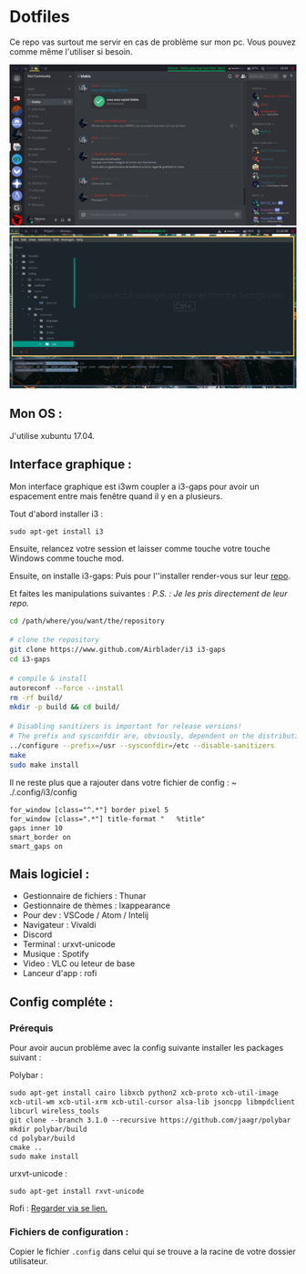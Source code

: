 # Dotfiles
Ce repo vas surtout me servir en cas de problème sur mon pc.
Vous pouvez comme même l'utiliser si besoin.

![Mon écrant](./screen/i3_screen.png)
![Mon écrant en dev](./screen/i3_screen_dev.png)


## Mon OS : 

J'utilise xubuntu 17.04.

## Interface graphique :

Mon interface graphique est i3wm coupler a i3-gaps pour avoir un espacement entre mais fenêtre quand il y en a plusieurs.

Tout d'abord installer i3 :
```
sudo apt-get install i3
```
Ensuite, relancez votre session et laisser comme touche votre touche Windows comme touche mod.


Ensuite, on installe i3-gaps:
Puis pour l''installer render-vous sur leur [repo](https://github.com/Airblader/i3).

Et faites les manipulations suivantes : 
*P.S. : Je les pris directement de leur repo.*
```sh
cd /path/where/you/want/the/repository

# clone the repository
git clone https://www.github.com/Airblader/i3 i3-gaps
cd i3-gaps

# compile & install
autoreconf --force --install
rm -rf build/
mkdir -p build && cd build/

# Disabling sanitizers is important for release versions!
# The prefix and sysconfdir are, obviously, dependent on the distribution.
../configure --prefix=/usr --sysconfdir=/etc --disable-sanitizers
make
sudo make install
```

Il ne reste plus que a rajouter dans votre fichier de config :
~ ./.config/i3/config 
```
for_window [class="^.*"] border pixel 5
for_window [class=".*"] title-format "   %title"
gaps inner 10
smart_border on
smart_gaps on
```

## Mais logiciel :

- Gestionnaire de fichiers : Thunar
- Gestionnaire de thèmes : lxappearance
- Pour dev : VSCode / Atom / Intelij
- Navigateur : Vivaldi
- Discord 
- Terminal : urxvt-unicode
- Musique : Spotify
- Video : VLC ou leteur de base
- Lanceur d'app : rofi

## Config compléte :
### Prérequis
Pour avoir aucun problème avec la config suivante installer les packages suivant :

Polybar : 
```
sudo apt-get install cairo libxcb python2 xcb-proto xcb-util-image xcb-util-wm xcb-util-xrm xcb-util-cursor alsa-lib jsoncpp libmpdclient libcurl wireless_tools 
git clone --branch 3.1.0 --recursive https://github.com/jaagr/polybar
mkdir polybar/build
cd polybar/build
cmake ..
sudo make install
```

urxvt-unicode :
``` 
sudo apt-get install rxvt-unicode
```

Rofi : 
[Regarder via se lien.](https://github.com/DaveDavenport/rofi/blob/next/INSTALL.md)

### Fichiers de configuration :

Copier le fichier `.config` dans celui qui se trouve a la racine de votre dossier utilisateur.




